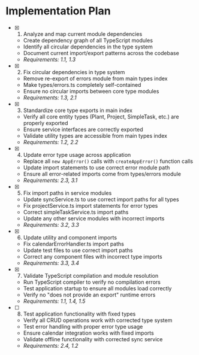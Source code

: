 # Implementation Plan

- [x] 1. Analyze and map current module dependencies
  - Create dependency graph of all TypeScript modules
  - Identify all circular dependencies in the type system
  - Document current import/export patterns across the codebase
  - _Requirements: 1.1, 1.3_

- [x] 2. Fix circular dependencies in type system
  - Remove re-export of errors module from main types index
  - Make types/errors.ts completely self-contained
  - Ensure no circular imports between core type modules
  - _Requirements: 1.3, 2.1_

- [x] 3. Standardize core type exports in main index
  - Verify all core entity types (Plant, Project, SimpleTask, etc.) are properly exported
  - Ensure service interfaces are correctly exported
  - Validate utility types are accessible from main types index
  - _Requirements: 1.2, 2.2_

- [x] 4. Update error type usage across application
  - Replace all `new AppError()` calls with `createAppError()` function calls
  - Update import statements to use correct error module path
  - Ensure all error-related imports come from types/errors module
  - _Requirements: 2.3, 3.1_

- [x] 5. Fix import paths in service modules
  - Update syncService.ts to use correct import paths for all types
  - Fix projectService.ts import statements for error types
  - Correct simpleTaskService.ts import paths
  - Update any other service modules with incorrect imports
  - _Requirements: 3.2, 3.3_

- [x] 6. Update utility and component imports
  - Fix calendarErrorHandler.ts import paths
  - Update test files to use correct import paths
  - Correct any component files with incorrect type imports
  - _Requirements: 3.3, 3.4_

- [x] 7. Validate TypeScript compilation and module resolution
  - Run TypeScript compiler to verify no compilation errors
  - Test application startup to ensure all modules load correctly
  - Verify no "does not provide an export" runtime errors
  - _Requirements: 1.1, 1.4, 1.5_

- [ ] 8. Test application functionality with fixed types
  - Verify all CRUD operations work with corrected type system
  - Test error handling with proper error type usage
  - Ensure calendar integration works with fixed imports
  - Validate offline functionality with corrected sync service
  - _Requirements: 2.4, 1.2_